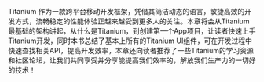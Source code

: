 Titanium 作为一款跨平台移动开发框架，凭借其简洁动态的语言，敏捷高效的开发方式，流畅稳定的性能体验正越来越受到更多人的关注。本章将会从Titanium最基础的架构讲起，从什么是Titanium，到创建第一个App项目，让读者快速上手Titanium开发，同时本书总结了基本上所有的Titanium UI组件，可在开发过程中快速查找相关API，提高开发效率，本章还向读者推荐了一些Titanium的学习资源和社区论坛，让我们共同享受并分享能提高我们效率的，解放我们生产力的一切好的技术！

